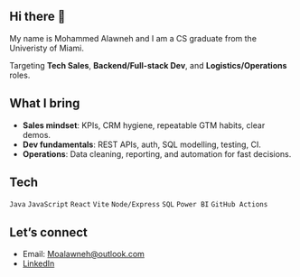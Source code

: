 ## Hi there 👋

My name is Mohammed Alawneh and I am a CS graduate from the Univeristy of Miami.

Targeting **Tech Sales**, **Backend/Full-stack Dev**, and **Logistics/Operations** roles.

## What I bring
- **Sales mindset**: KPIs, CRM hygiene, repeatable GTM habits, clear demos.  
- **Dev fundamentals**: REST APIs, auth, SQL modelling, testing, CI.  
- **Operations**: Data cleaning, reporting, and automation for fast decisions.

## Tech
`Java` `JavaScript` `React` `Vite` `Node/Express` `SQL` `Power BI` `GitHub Actions`

## Let’s connect
- Email: Moalawneh@outlook.com
- [LinkedIn](https://www.linkedin.com/in/mohammed-alawneh-6b3aa624b/)

